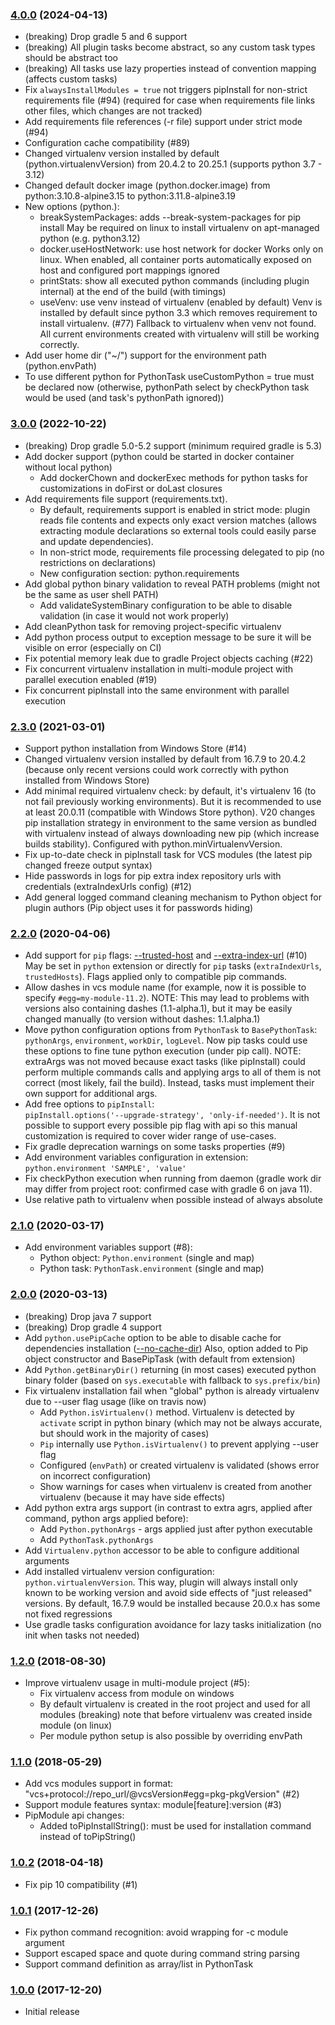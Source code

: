 ### [4.0.0](http://xvik.github.io/gradle-use-python-plugin/4.0.0) (2024-04-13)
* (breaking) Drop gradle 5 and 6 support
* (breaking) All plugin tasks become abstract, so any custom task types should be abstract too
* (breaking) All tasks use lazy properties instead of convention mapping (affects custom tasks)
* Fix `alwaysInstallModules = true` not triggers pipInstall for non-strict requirements file (#94)
  (required for case when requirements file links other files, which changes are not tracked)
* Add requirements file references (-r file) support under strict mode (#94)
* Configuration cache compatibility (#89)
* Changed virtualenv version installed by default (python.virtualenvVersion) from 20.4.2 to 20.25.1
  (supports python 3.7 - 3.12)
* Changed default docker image (python.docker.image) from python:3.10.8-alpine3.15 to python:3.11.8-alpine3.19
* New options (python.):
  - breakSystemPackages: adds --break-system-packages for pip install
    May be required on linux to install virtualenv on apt-managed python (e.g. python3.12)
  - docker.useHostNetwork: use host network for docker
    Works only on linux. When enabled, all container ports automatically exposed on host
    and configured port mappings ignored
  - printStats: show all executed python commands (including plugin internal) at the end of the build (with timings)
  - useVenv: use venv instead of virtualenv (enabled by default)
    Venv is installed by default since python 3.3 which removes requirement to install virtualenv. (#77)
    Fallback to virtualenv when venv not found. All current environments created with virtualenv
    will still be working correctly.
* Add user home dir ("~/") support for the environment path (python.envPath)
* To use different python for PythonTask useCustomPython = true must be declared now
  (otherwise, pythonPath select by checkPython task would be used (and task's pythonPath ignored))


### [3.0.0](http://xvik.github.io/gradle-use-python-plugin/3.0.0) (2022-10-22)
* (breaking) Drop gradle 5.0-5.2 support (minimum required gradle is 5.3)
* Add docker support (python could be started in docker container without local python)
    - Add dockerChown and dockerExec methods for python tasks for customizations in doFirst or doLast closures
* Add requirements file support (requirements.txt).
    - By default, requirements support is enabled in strict mode:
      plugin reads file contents and expects only exact version matches (allows extracting module declarations
      so external tools could easily parse and update dependencies).
    - In non-strict mode, requirements file processing delegated to pip (no restrictions on declarations)
    - New configuration section: python.requirements
* Add global python binary validation to reveal PATH problems (might not be the same as user shell PATH)
  - Add validateSystemBinary configuration to be able to disable validation (in case it would not work properly)
* Add cleanPython task for removing project-specific virtualenv
* Add python process output to exception message to be sure it will be visible on error (especially on CI)
* Fix potential memory leak due to gradle Project objects caching (#22)
* Fix concurrent virtualenv installation in multi-module project with parallel execution enabled (#19)
* Fix concurrent pipInstall into the same environment with parallel execution

### [2.3.0](http://xvik.github.io/gradle-use-python-plugin/2.3.0) (2021-03-01)
* Support python installation from Windows Store (#14)
* Changed virtualenv version installed by default from 16.7.9 to 20.4.2
  (because only recent versions could work correctly with python installed from Windows Store)
* Add minimal required virtualenv check: by default, it's virtualenv 16 (to not fail previously working environments).
  But it is recommended to use at least 20.0.11 (compatible with Windows Store python). V20 changes pip installation
  strategy in environment to the same version as bundled with virtualenv instead of always downloading new pip (which increase builds stability).
  Configured with python.minVirtualenvVersion.
* Fix up-to-date check in pipInstall task for VCS modules (the latest pip changed freeze output syntax)
* Hide passwords in logs for pip extra index repository urls with credentials (extraIndexUrls config) (#12)
* Add general logged command cleaning mechanism to Python object for plugin authors (Pip object uses it for passwords hiding)

### [2.2.0](http://github.com/xvik/gradle-use-python-plugin/tree/2.2.0) (2020-04-06)
* Add support for `pip` flags: [--trusted-host](https://pip.pypa.io/en/stable/reference/pip/#trusted-host)
  and [--extra-index-url](https://pip.pypa.io/en/stable/reference/pip_install/#install-extra-index-url) (#10)
  May be set in `python` extension or directly for `pip` tasks (`extraIndexUrls`, `trustedHosts`).
  Flags applied only to compatible pip commands.
* Allow dashes in vcs module name (for example, now it is possible to specify `#egg=my-module-11.2`).
  NOTE: This may lead to problems with versions also containing dashes (1.1-alpha.1), but
  it may be easily changed manually (to version without dashes: 1.1.alpha.1)
* Move python configuration options from `PythonTask` to `BasePythonTask`:
  `pythonArgs`, `environment`, `workDir`, `logLevel`. Now pip tasks could use
  these options to fine tune python execution (under pip call).
  NOTE: extraArgs was not moved because exact tasks (like pipInstall) could perform
  multiple commands calls and applying args to all of them is not correct (most likely, fail the build).
  Instead, tasks must implement their own support for additional args.
* Add free options to `pipInstall`:  
  `pipInstall.options('--upgrade-strategy', 'only-if-needed')`.
  It is not possible to support every possible pip flag with api so this manual customization
  is required to cover wider range of use-cases.
* Fix gradle deprecation warnings on some tasks properties (#9)
* Add environment variables configuration in extension: `python.environment 'SAMPLE', 'value'`
* Fix checkPython execution when running from daemon (gradle work dir may differ from project root:
  confirmed case with gradle 6 on java 11).
* Use relative path to virtualenv when possible instead of always absolute

### [2.1.0](http://github.com/xvik/gradle-use-python-plugin/tree/2.1.0) (2020-03-17)
* Add environment variables support (#8):
    - Python object: `Python.environment` (single and map)
    - Python task: `PythonTask.environment` (single and map)

### [2.0.0](http://github.com/xvik/gradle-use-python-plugin/tree/2.0.0) (2020-03-13)
* (breaking) Drop java 7 support
* (breaking) Drop gradle 4 support
* Add `python.usePipCache` option to be able to disable cache for dependencies installation
  ([--no-cache-dir](https://pip.pypa.io/en/stable/reference/pip_install/#caching))
  Also, option added to Pip object constructor and BasePipTask (with default from extension)
* Add `Python.getBinaryDir()` returning (in most cases) executed python binary folder
  (based on `sys.executable` with fallback to `sys.prefix/bin`)
* Fix virtualenv installation fail when "global" python is already virtualenv due to --user flag usage
  (like on travis now)
    - Add `Python.isVirtualenv()` method. Virtualenv is detected by `activate` script in python binary
      (which may not be always accurate, but should work in the majority of cases)
    - `Pip` internally use `Python.isVirtualenv()` to prevent applying --user flag
    - Configured (`envPath`) or created virtualenv is validated (shows error on incorrect configuration)
    - Show warnings for cases when virtualenv is created from another virtualenv (because it may have side effects)
* Add python extra args support (in contrast to extra agrs, applied after command, python args applied before):
    - Add `Python.pythonArgs` -  args applied just after python executable
    - Add `PythonTask.pythonArgs`
* Add `Virtualenv.python` accessor to be able to configure additional arguments
* Add installed virtualenv version configuration: `python.virtualenvVersion`. This way, plugin will
  always install only known to be working version and avoid side effects of "just released"
  versions. By default, 16.7.9 would be installed because 20.0.x has some not fixed regressions
* Use gradle tasks configuration avoidance for lazy tasks initialization (no init when tasks not needed)

### [1.2.0](http://github.com/xvik/gradle-use-python-plugin/tree/1.2.0) (2018-08-30)
* Improve virtualenv usage in multi-module project (#5):
    - Fix virtualenv access from module on windows
    - By default virtualenv is created in the root project and used for all modules
      (breaking) note that before virtualenv was created inside module (on linux)
    - Per module python setup is also possible by overriding envPath

### [1.1.0](http://github.com/xvik/gradle-use-python-plugin/tree/1.1.0) (2018-05-29)
* Add vcs modules support in format: "vcs+protocol://repo_url/@vcsVersion#egg=pkg-pkgVersion" (#2)
* Support module features syntax: module\[feature]:version (#3)
* PipModule api changes:
    - Added toPipInstallString(): must be used for installation command instead of toPipString()

### [1.0.2](http://github.com/xvik/gradle-use-python-plugin/tree/1.0.2) (2018-04-18)
* Fix pip 10 compatibility (#1)

### [1.0.1](http://github.com/xvik/gradle-use-python-plugin/tree/1.0.1) (2017-12-26)
* Fix python command recognition: avoid wrapping for -c module argument
* Support escaped space and quote during command string parsing
* Support command definition as array/list in PythonTask

### [1.0.0](https://github.com/xvik/gradle-use-python-plugin/tree/1.0.0) (2017-12-20)
* Initial release